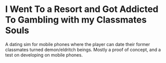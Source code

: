 # I Went To a Resort and Got Addicted To Gambling with my Classmates Souls
A dating sim for mobile phones where the player can date their former classmates turned demon/eldritch beings. Mostly a proof of concept, and a test on developing on mobile phones.
